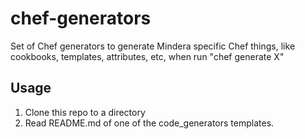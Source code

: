 # chef-generators

Set of Chef generators to generate Mindera specific Chef things, like cookbooks, templates, attributes, etc, when run "chef generate X"

## Usage

1. Clone this repo to a directory
2. Read README.md of one of the code_generators templates.
